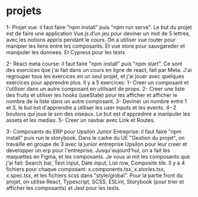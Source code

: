 # projets

1- Projet vue: il faut faire "npm install" puis "npm run serve".
 Le but du projet est de faire une application Vue.js d’un jeu pour deviner un mot de 5 lettres, avec les notions appris pendant le cours.
 On a utiliser vue router pour manipler les liens entre les composants. Et vue store pour sauvgareder et manipuler les donnees.
 Et Cypress pour les tests
 
2- React meta course: il faut faire "npm install" puis "npm start".
  Ce sont des exercices que j'ai fait dans un cours en ligne de react, fait par Meta. 
  J'ai regrouper tous les exercices en un seul projet, et j'ai jouer avec quelques exercices pour apprendre plus.
  Il y a 5 exercices:
                    1- Creer un composant et l'utiliser dans un autre composant en utilisant de props.
                    2- Creer une liste des fruits et utiliser les hooks (useState) pour les afficher et afficher le nombre de la liste dans un autre composant.
                    3- Deviner un nombre entre 1 et 3, le but est d'apprendre a utiliser les user inputs et les events.
                    4- 2 boutons qui joue le son des oiseaux. Le but est d'apprednre a manipuler les assets et les medias.
                    5- Creer un navbar avec Link et Routes.
  
3- Composants du ERP pour Upsilon Junior Entreprise: il faut faire "npm install" puis run le storybook.
 Dans le cadre du UE "Gestion du projet", on travaille en groupe de 3 avec la junior entreprise Upsilon pour leur creer et developper un erp pour l'entreprise.
 Jusqu'aujourd'hui, on a fait les maquettes en Figma, et les composants.
 Je vous ai mit les composants que j'ai fait: Search bar, Text input, Date input, List row, Composite tile. 
 Il y a 4 fichiers pour chaque composant: x.components.tsx, x.stories.tsx, x.spec.tsx, et les fichiers scss dans "style/global".
 Pour la partie front du projet, on utilise React, Typescript, SCSS, ESLint, Storybook (pour trier et afficher les composants) et Jest pour les tests.
